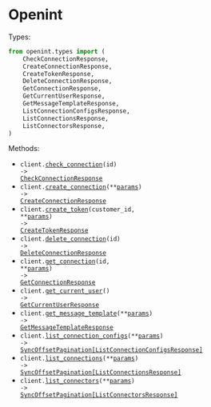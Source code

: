 # Openint

Types:

```python
from openint.types import (
    CheckConnectionResponse,
    CreateConnectionResponse,
    CreateTokenResponse,
    DeleteConnectionResponse,
    GetConnectionResponse,
    GetCurrentUserResponse,
    GetMessageTemplateResponse,
    ListConnectionConfigsResponse,
    ListConnectionsResponse,
    ListConnectorsResponse,
)
```

Methods:

- <code title="post /connection/{id}/check">client.<a href="./src/openint/_client.py">check_connection</a>(id) -> <a href="./src/openint/types/check_connection_response.py">CheckConnectionResponse</a></code>
- <code title="post /connection">client.<a href="./src/openint/_client.py">create_connection</a>(\*\*<a href="src/openint/types/client_create_connection_params.py">params</a>) -> <a href="./src/openint/types/create_connection_response.py">CreateConnectionResponse</a></code>
- <code title="post /customer/{customer_id}/token">client.<a href="./src/openint/_client.py">create_token</a>(customer_id, \*\*<a href="src/openint/types/client_create_token_params.py">params</a>) -> <a href="./src/openint/types/create_token_response.py">CreateTokenResponse</a></code>
- <code title="delete /connection/{id}">client.<a href="./src/openint/_client.py">delete_connection</a>(id) -> <a href="./src/openint/types/delete_connection_response.py">DeleteConnectionResponse</a></code>
- <code title="get /connection/{id}">client.<a href="./src/openint/_client.py">get_connection</a>(id, \*\*<a href="src/openint/types/client_get_connection_params.py">params</a>) -> <a href="./src/openint/types/get_connection_response.py">GetConnectionResponse</a></code>
- <code title="get /viewer">client.<a href="./src/openint/_client.py">get_current_user</a>() -> <a href="./src/openint/types/get_current_user_response.py">GetCurrentUserResponse</a></code>
- <code title="get /ai/message_template">client.<a href="./src/openint/_client.py">get_message_template</a>(\*\*<a href="src/openint/types/client_get_message_template_params.py">params</a>) -> <a href="./src/openint/types/get_message_template_response.py">GetMessageTemplateResponse</a></code>
- <code title="get /connector-config">client.<a href="./src/openint/_client.py">list_connection_configs</a>(\*\*<a href="src/openint/types/client_list_connection_configs_params.py">params</a>) -> <a href="./src/openint/types/list_connection_configs_response.py">SyncOffsetPagination[ListConnectionConfigsResponse]</a></code>
- <code title="get /connection">client.<a href="./src/openint/_client.py">list_connections</a>(\*\*<a href="src/openint/types/client_list_connections_params.py">params</a>) -> <a href="./src/openint/types/list_connections_response.py">SyncOffsetPagination[ListConnectionsResponse]</a></code>
- <code title="get /connector">client.<a href="./src/openint/_client.py">list_connectors</a>(\*\*<a href="src/openint/types/client_list_connectors_params.py">params</a>) -> <a href="./src/openint/types/list_connectors_response.py">SyncOffsetPagination[ListConnectorsResponse]</a></code>
